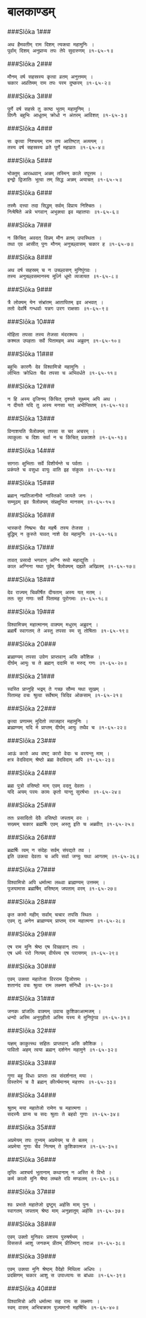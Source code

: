 बालकाण्डम्
===============================


###Slōka 1###


    अथ हैमवतीम् राम दिशम् त्यक्त्वा महामुनिः ।
    पूर्वाम् दिशम् अनुप्राप्य तपः तेपे सुदारुणम् ॥१-६५-१॥


###Slōka 2###


    मौनम् वर्ष सहस्रस्य कृत्वा व्रतम् अनुत्तमम् ।
    चकार अप्रतिमम् राम तपः परम दुष्करम् ॥१-६५-२॥


###Slōka 3###


    पूर्णे वर्ष सहस्रे तु काष्ठ भूतम् महामुनिम् ।
    विघ्नैः बहुभिः आधूतम् क्रोधो न अंतरम् आविशत् ॥१-६५-३॥


###Slōka 4###


    सः कृत्वा निश्चयम् राम तप आतिष्टत् अव्ययम् ।
    तस्य वर्ष सहस्रस्य व्रते पूर्णे महाव्रतः ॥१-६५-४॥


###Slōka 5###


    भोक्तुम् आरब्धवान् अन्नम् तस्मिन् काले रघूत्तम ।
    इन्द्रो द्विजातिः भूत्वा तम् सिद्ध अन्नम् अयाचत् ॥१-६५-५॥


###Slōka 6###


    तस्मैः दत्त्वा तदा सिद्धम् सर्वम् विप्राय निश्चितः ।
    निःषेषिते अन्ने भगवान् अभुक्त्वा इव महातपाः ॥१-६५-६॥


###Slōka 7###


    न किंचित् अवदत् विप्रम् मौन व्रतम् उपास्थितः ।
    तथा एव आसीत् पुनः मौनम् अनुच्छ्वासम् चकार ह ॥१-६५-७॥


###Slōka 8###


    अथ वर्ष सहस्रम् च न उच्छ्वसन् मुनिपुंगवः ।
    तस्य अनुच्छ्वसमानस्य मूर्ध्नि धूमो व्यजायत ॥१-६५-८॥


###Slōka 9###


    त्रै लोक्यम् येन संभ्रांतम् आतापितम् इव अभवत् ।
    ततो देवर्षि गन्धर्वाः पन्नग उरग राक्षसाः ॥१-६५-९॥


###Slōka 10###


    मोहिता तपसा तस्य तेजसा मंदरश्मयः ।
    कश्मल उपहताः सर्वे पितामहम् अथ अब्रुवन् ॥१-६५-१०॥


###Slōka 11###


    बहुभिः कारणैः देव विश्वामित्रो महामुनिः ।
    लोभितः क्रोधितः चैव तपसा च अभिवर्धते ॥१-६५-११॥


###Slōka 12###


    न हि अस्य वृजिनम् किंचित् दृश्यते सूक्ष्मम् अपि अथ ।
    न दीयते यदि तु अस्य मनसा यत् अभीप्सितम् ॥१-६५-१२॥


###Slōka 13###


    विनाशयति त्रैलोक्यम् तपसा स चर अचरम् ।
    व्याकुलाः च दिशः सर्वा न च किंचित् प्रकाशते ॥१-६५-१३॥


###Slōka 14###


    सागराः क्षुभिताः सर्वे विशीर्यन्ते च पर्वताः ।
    प्रकंपते च वसुधा वायुः वाति इह संकुलः ॥१-६५-१४॥


###Slōka 15###


    ब्रह्मन् नप्रतिजानीमो नास्तिको जायते जनः ।
    सम्मूढम् इव त्रैलोक्यम् संप्रक्षुभित मानसम् ॥१-६५-१५॥


###Slōka 16###


    भास्करो निष्प्रभः चैव महर्षेः तस्य तेजसा ।
    बुद्धिम् न कुरुते यावत् नाशे देव महामुनिः ॥१-६५-१६॥


###Slōka 17###


    तावत् प्रसादो भगवान् अग्नि रूपो महाद्युतिः ।
    काल अग्निना यथा पूर्वम् त्रैलोक्यम् दह्यते अखिलम् ॥१-६५-१७॥


###Slōka 18###


    देव राज्यम् चिकीर्षेत दीयताम् अस्य यत् मतम् ।
    ततः सुर गणाः सर्वे पितामह पुरोगमाः ॥१-६५-१८॥


###Slōka 19###


    विश्वामित्रम् महात्मानम् वाक्यम् मधुरम् अब्रुवन् ।
    ब्रह्मर्षे स्वागतम् ते अस्तु तपसा स्म सु तोषिताः ॥१-६५-१९॥


###Slōka 20###


    ब्राह्मण्यम् तपसा उग्रेण प्राप्तवान् असि कौशिक ।
    दीर्घम् आयुः च ते ब्रह्मन् ददामि स मरुद् गणः ॥१-६५-२०॥


###Slōka 21###


    स्वस्ति प्राप्नुहि भद्रम् ते गच्छ सौम्य यथा सुखम् ।
    पितामह वचः श्रुत्वा सर्वेषाम् त्रिदिव ओकसाम् ॥१-६५-२१॥


###Slōka 22###


    कृत्वा प्रणामम् मुदितो व्याजहार महामुनिः ।
    ब्राह्मण्यम् यदि मे प्राप्तम् दीर्घम् आयुः तथैव च ॥१-६५-२२॥


###Slōka 23###


    आऊं कारो अथ वषट् कारो वेदाः च वरयन्तु माम् ।
    क्षत्र वेदविदाम् श्रेष्ठो ब्रह्म वेदविदाम् अपि ॥१-६५-२३॥


###Slōka 24###


    ब्रह्म पुत्रो वसिष्ठो माम् एवम् वदतु देवताः ।
    यदि अयम् परमः कामः कृतो यान्तु सुरर्षभाः ॥१-६५-२४॥


###Slōka 25###


    ततः प्रसादितो देवैः वसिष्ठो जपताम् वरः ।
    सख्यम् चकार ब्रह्मर्षिः एवम् अस्तु इति च अब्रवीत् ॥१-६५-२५॥


###Slōka 26###


    ब्रह्मर्षिः त्वम् न संदेहः सर्वम् संपद्यते तव ।
    इति उक्त्वा देवताः च अपि सर्वा जग्मुः यथा आगतम् ॥१-६५-२६॥


###Slōka 27###


    विश्वामित्रो अपि धर्मात्मा लब्ध्वा ब्राह्मण्यम् उत्तमम् ।
    पूजयामास ब्रह्मर्षिम् वसिष्ठम् जपताम् वरम् ॥१-६५-२७॥


###Slōka 28###


    कृत कामो महीम् सर्वाम् चचार तपसि स्थितः ।
    एवम् तु अनेन ब्राह्मण्यम् प्राप्तम् राम महात्मना ॥१-६५-२८॥


###Slōka 29###


    एष राम मुनि श्रेष्ठ एष विग्रहवान् तपः ।
    एष धर्मः परो नित्यम् वीर्यस्य एष परायणम् ॥१-६५-२९॥


###Slōka 30###


    एवम् उक्त्वा महातेजा विरराम द्विजोत्तमः ।
    शतानंद वचः श्रुत्वा राम लक्ष्मण संनिधौ ॥१-६५-३०॥


###Slōka 31###


    जनकः प्रांजलिः वाक्यम् उवाच कुशिकाअत्मजम् ।
    धन्यो अस्मि अनुगृहीतो अस्मि यस्य मे मुनिपुंगव ॥१-६५-३१॥


###Slōka 32###


    यज्ञम् काकुत्स्थ सहितः प्राप्तवान् असि कौशिक ।
    पावितो अहम् त्वया ब्रह्मन् दर्शनेन महामुने ॥१-६५-३२॥


###Slōka 33###


    गुणा बहु विधाः प्राप्ताः तव संदर्शनात् मया ।
    विस्तरेण च वै ब्रह्मन् कीर्त्यमानम् महत्तपः ॥१-६५-३३॥


###Slōka 34###


    श्रुतम् मया महातेजो रामेण च महात्मना ।
    सदस्यैः प्राप्य च सदः श्रुताः ते बहवो गुणाः ॥१-६५-३४॥


###Slōka 35###


    अप्रमेयम् तपः तुभ्यम् अप्रमेयम् च ते बलम् ।
    अप्रमेया गुणाः चैव नित्यम् ते कुशिकात्मज ॥१-६५-३५॥


###Slōka 36###


    तृप्तिः आश्चर्य भूतानाम् कथानाम् न अस्ति मे विभो ।
    कर्म कालो मुनि श्रेष्ठ लम्बते रवि मण्डलम् ॥१-६५-३६॥


###Slōka 37###


    श्वः प्रभाते महातेजो द्रष्टुम् अर्हसि माम् पुनः ।
    स्वागतम् जपताम् श्रेष्ठ माम् अनुज्ञातुम् अर्हसि ॥१-६५-३७॥


###Slōka 38###


    एवम् उक्तो मुनिवरः प्रशस्य पुरुषर्षभम् ।
    विससर्ज आशु जनकम् प्रीतम् प्रीतिमान् तदाअ ॥१-६५-३८॥


###Slōka 39###


    एवम् उक्त्वा मुनि श्रेष्ठम् वैदेहो मिथिला अधिपः ।
    प्रदक्षिणम् चकार आशु स उपाध्यायः स बांधवः ॥१-६५-३९॥


###Slōka 40###


    विश्वामित्रो अपि धर्मात्मा सह रामः स लक्ष्मणः ।
    स्वम् वासम् अभिचक्राम पूज्यमानो महर्षिभिः ॥१-६५-४०॥


